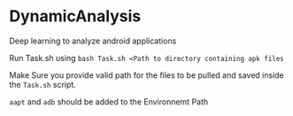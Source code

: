 # DynamicAnalysis
Deep learning to analyze android applications

Run Task.sh using `bash Task.sh <Path to directory containing apk files`

Make Sure you provide valid path for the files to be pulled and saved inside the `Task.sh` script.

`aapt` and `adb` should be added to the Environnemt Path
